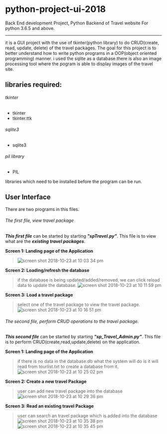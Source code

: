 # python-project-ui-2018
Back End development Project, Python Backend of Travel website
For python 3.6.5 and above.
___

it is a GUI project with the use of tkinter(python library) to do CRUD(create, read, update, delete) of the travel packages.
The goal for this project is to better understand how to write python programs in a OOP(object oriented programming) manner.
i used the sqlite as a database.there is also an image processing tool where the pogram is able to display images of the 
travel site.

## libraries required:
###### tkinter
* tkinter
* tkinter.ttk
###### sqlite3
* sqlite3
###### pil library
* PIL 

libraries which need to be installed before the program can be run.

## User Interface

There are two programs in this files.

###### The first file, view travel package

**_This first file_** can be started by starting **_"spTravel.py"_**.
This file is to view what are the **_existing travel packages_**.

**Screen 1: Landing page of the Application**

> ![screen shot 2018-10-23 at 10 03 34 pm](https://user-images.githubusercontent.com/22993048/47366105-88899780-d70f-11e8-8e4f-317f085c2fdd.png)

**Screen 2: Loading/refresh the database**
> if the database is being updated/added/removed, we can click reload data to update the database.
![screen shot 2018-10-23 at 10 11 59 pm](https://user-images.githubusercontent.com/22993048/47366653-b7ecd400-d710-11e8-9451-09f64310d810.png)

**Screen 3: Load a travel package**
> select one of the travel package to view the travel package.
![screen shot 2018-10-23 at 10 16 51 pm](https://user-images.githubusercontent.com/22993048/47367126-a3f5a200-d711-11e8-9951-9cac8f900b41.png)

###### The second file, perform CRUD operations to the travel package.

**_This second file_** can be started by starting **_"sp_Travel_Admin.py"_**.
This file is to perform CRUD(create,read,update,delete) on the application.

**Screen 1: Landing page of the Application**
> if there is no data in the database.db what the system will do is it will read from tourlist.txt to create a database from it.
![screen shot 2018-10-23 at 10 25 02 pm](https://user-images.githubusercontent.com/22993048/47367581-8aa12580-d712-11e8-8769-b1b0233203c0.png)

**Screen 2: Create a new travel Package**
> user can add new travel package into the database
![screen shot 2018-10-23 at 10 29 36 pm](https://user-images.githubusercontent.com/22993048/47368009-6eea4f00-d713-11e8-8865-247b12d4f603.png)

**Screen 3: Read an existing travel Package**
> user can search an travel package which is added into the database
![screen shot 2018-10-23 at 10 35 38 pm](https://user-images.githubusercontent.com/22993048/47368329-06e83880-d714-11e8-9270-6ce5643b8a87.png)
![screen shot 2018-10-23 at 10 35 45 pm](https://user-images.githubusercontent.com/22993048/47368330-0780cf00-d714-11e8-83c5-2ca4f6a53f86.png)

